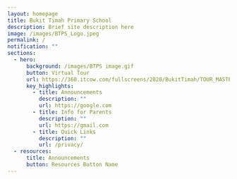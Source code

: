 ```yaml
---
layout: homepage
title: Bukit Timah Primary School
description: Brief site description here
image: /images/BTPS_Logo.jpeg
permalink: /
notification: ""
sections:
  - hero:
      background: /images/BTPS image.gif
      button: Virtual Tour
      url: https://360.itcow.com/fullscreens/2020/BukitTimah/TOUR_MASTER1/
      key_highlights:
        - title: Announcements
          description: ""
          url: https://google.com
        - title: Info for Parents
          description: ""
          url: https://gmail.com
        - title: Quick Links
          description: ""
          url: /privacy/
  - resources:
      title: Announcements
      button: Resources Button Name
---
```

